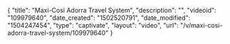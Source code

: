{
    "title": "Maxi-Cosi Adorra Travel System",
    "description": "",
    "videoid": "109979640",
    "date_created": "1502520791",
    "date_modified": "1504247454",
    "type": "captivate",
    "layout": "video",
    "url": "\/v\/maxi-cosi-adorra-travel-system\/109979640"
}